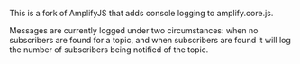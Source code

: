 This is a fork of AmplifyJS that adds console logging to amplify.core.js.

Messages are currently logged under two circumstances: when no subscribers are found for a topic, and when subscribers are found it will log the number of subscribers being notified of the topic.
